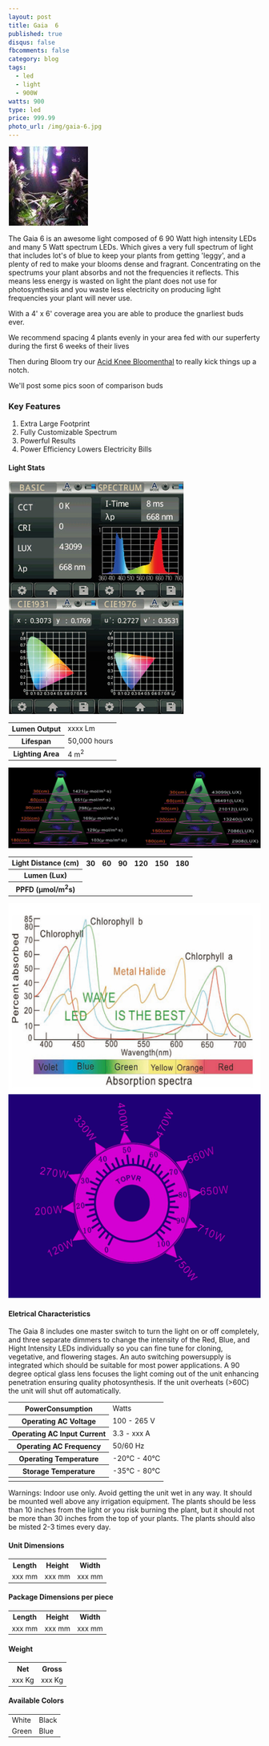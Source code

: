 ```yaml
---
layout: post
title: Gaia  6
published: true
disqus: false
fbcomments: false
category: blog
tags:
  - led
  - light
  - 900W
watts: 900
type: led
price: 999.99
photo_url: /img/gaia-6.jpg
---
```


![Gaia 6](/img/gaia-6.jpg)

The Gaia 6 is an awesome light composed of 6 90 Watt high intensity LEDs
and many 5 Watt spectrum LEDs.  Which gives a very full spectrum of light
that includes lot's of blue to keep your plants from getting 'leggy',
and a plenty of red to make your blooms dense and fragrant.
Concentrating on the spectrums your plant absorbs and not the
frequencies it reflects. This means less energy is wasted on light the plant does
not use for photosynthesis and you waste less electricity on producing
light frequencies your plant will never use.

With a 4' x 6' coverage area you are able to produce the gnarliest buds ever.

We recommend spacing 4 plants evenly in your area fed with our superferty
during the first 6 weeks of their lives

Then during Bloom try our [Acid Knee Bloomenthal](http://blah)
to really kick things up a notch.

We'll post some pics soon of comparison buds

### Key Features

1. Extra Large Footprint
1. Fully Customizable Spectrum
1. Powerful Results
1. Power Efficiency Lowers Electricity Bills

#### Light Stats

![Gaia 8 Spectra](/img/gaia-8-spectra.png)

<table>
  <tr>
    <th>Lumen Output</th>
    <td>xxxx Lm</td>
  </tr>
  <tr>
    <th>Lifespan</th>
    <td>50,000 hours</td>
  </tr>
  <tr>
    <th>Lighting Area</th>
    <td>4 m<sup>2</sup></td>
  </tr>
</table>

<img src="/img/distance.jpg" alt="Distance Values" class="wideimg">

<table>
  <tr>
    <th>Light Distance (cm)</th>
    <th>30</th>
    <th>60</th>
    <th>90</th>
    <th>120</th>
    <th>150</th>
    <th>180</th>
  </tr>
  <tr>
    <th>Lumen (Lux)</th>
    <td></td>
    <td></td>
    <td></td>
    <td></td>
    <td></td>
    <td></td>
  </tr>
  <tr>
    <th>PPFD (&micro;mol/m<sup>2</sup>s)</th>
    <td></td>
    <td></td>
    <td></td>
    <td></td>
    <td></td>
    <td></td>
  </tr>
</table>

<img src="/img/AbsorptionSpectra.png" alt="Absorption Spectra" class="wideimg">

<img src="/img/TopVR.png" alt="Top VR" class="wideimg">

#### Eletrical Characteristics

The Gaia 8 includes one master switch to turn the light on or off completely, and three separate dimmers to change the intensity of the Red, Blue, and Hight Intensity LEDs individually so you can fine tune for cloning, vegetative, and flowering stages. An auto switching powersupply is integrated which should be suitable for most power applications. A 90 degree optical glass lens focuses the light coming out of the unit enhancing penetration ensuring quality photosynthesis.  If the unit overheats (>60C) the unit will shut off automatically.

<table>
  <tr>
    <th>PowerConsumption</th>
    <td> Watts</td>
  </tr>
  <tr>
    <th>Operating AC Voltage</th>
    <td>100 - 265 V</td>
  </tr>
  <tr>
    <th>Operating AC Input Current</th>
    <td>3.3 - xxx A</td>
  </tr>
  <tr>
    <th>Operating AC Frequency</th>
    <td>50/60 Hz</td>
  </tr>
  <tr>
    <th>Operating Temperature</th>
    <td>-20&deg;C - 40&deg;C</td>
  </tr>
  <tr>
    <th>Storage Temperature</th>
    <td>-35&deg;C - 80&deg;C</td>
  </tr>
  <tr>
    <th></th>
    <td></td>
  </tr>
</table>

Warnings:  Indoor use only.  Avoid getting the unit wet in any way.  It
should be mounted well above any irrigation equipment.  The plants
should be less than 10 inches from the light or you risk burning the
plant, but it should not be more than 30 inches from the top of your
plants.  The plants should also be misted 2-3 times every day.

#### Unit Dimensions

<table>
  <tr>
    <th>Length</th>
    <th>Height</th>
    <th>Width</th>
  </tr>
  <tr>
    <td>xxx mm</td>
    <td>xxx mm</td>
    <td>xxx mm</td>
  </tr>
</table>

#### Package Dimensions per piece

<table>
  <tr>
    <th>Length</th>
    <th>Height</th>
    <th>Width</th>
  </tr>
  <tr>
    <td>xxx mm</td>
    <td>xxx mm</td>
    <td>xxx mm</td>
  </tr>
</table>

#### Weight

<table>
  <tr>
    <th>Net</th>
    <th>Gross</th>
  </tr>
  <tr>
    <td>xxx Kg</td>
    <td>xxx Kg</td>
  </tr>
</table>

#### Available Colors

<table>
  <tr>
    <td>White</td>
    <td>Black</td>
  </tr>
  <tr>
    <td>Green</td>
    <td>Blue</td>
  </tr>
</table>
